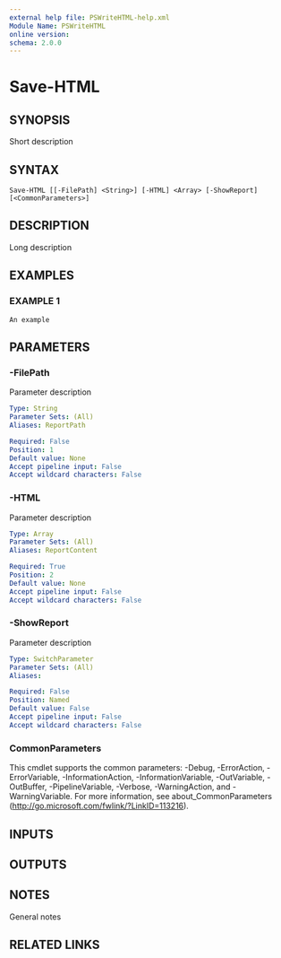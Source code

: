 ```yaml
---
external help file: PSWriteHTML-help.xml
Module Name: PSWriteHTML
online version:
schema: 2.0.0
---
```


# Save-HTML

## SYNOPSIS
Short description

## SYNTAX

```
Save-HTML [[-FilePath] <String>] [-HTML] <Array> [-ShowReport] [<CommonParameters>]
```

## DESCRIPTION
Long description

## EXAMPLES

### EXAMPLE 1
```
An example
```

## PARAMETERS

### -FilePath
Parameter description

```yaml
Type: String
Parameter Sets: (All)
Aliases: ReportPath

Required: False
Position: 1
Default value: None
Accept pipeline input: False
Accept wildcard characters: False
```

### -HTML
Parameter description

```yaml
Type: Array
Parameter Sets: (All)
Aliases: ReportContent

Required: True
Position: 2
Default value: None
Accept pipeline input: False
Accept wildcard characters: False
```

### -ShowReport
Parameter description

```yaml
Type: SwitchParameter
Parameter Sets: (All)
Aliases:

Required: False
Position: Named
Default value: False
Accept pipeline input: False
Accept wildcard characters: False
```

### CommonParameters
This cmdlet supports the common parameters: -Debug, -ErrorAction, -ErrorVariable, -InformationAction, -InformationVariable, -OutVariable, -OutBuffer, -PipelineVariable, -Verbose, -WarningAction, and -WarningVariable.
For more information, see about_CommonParameters (http://go.microsoft.com/fwlink/?LinkID=113216).

## INPUTS

## OUTPUTS

## NOTES
General notes

## RELATED LINKS
